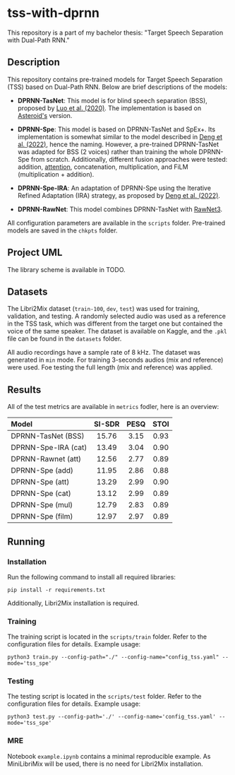 # tss-with-dprnn
This repository is a part of my bachelor thesis: "Target Speech Separation with Dual-Path RNN."

## Description

This repository contains pre-trained models for Target Speech Separation (TSS) based on Dual-Path RNN. Below are brief descriptions of the models:

- **DPRNN-TasNet**: This model is for blind speech separation (BSS), proposed by [Luo et al. (2020)](https://arxiv.org/abs/1910.06379). The implementation is based on [Asteroid's](https://github.com/asteroid-team/asteroid) version.

- **DPRNN-Spe**: This model is based on DPRNN-TasNet and SpEx+. Its implementation is somewhat similar to the model described in [Deng et al. (2022)](https://arxiv.org/abs/2011.02102), hence the naming. However, a pre-trained DPRNN-TasNet was adapted for BSS (2 voices) rather than training the whole DPRNN-Spe from scratch. Additionally, different fusion approaches were tested: addition, [attention](https://arxiv.org/pdf/2010.10923), concatenation, multiplication, and FiLM (multiplication + addition). 

- **DPRNN-Spe-IRA**: An adaptation of DPRNN-Spe using the Iterative Refined Adaptation (IRA) strategy, as proposed by [Deng et al. (2022)](https://arxiv.org/abs/2011.02102).

- **DPRNN-RawNet**: This model combines DPRNN-TasNet with [RawNet3](https://arxiv.org/pdf/2203.08488).

All configuration parameters are available in the `scripts` folder. Pre-trained models are saved in the `chkpts` folder.

## Project UML
The library scheme is available in TODO.

## Datasets

The Libri2Mix dataset (`train-100`, `dev`, `test`) was used for training, validation, and testing. A randomly selected audio was used as a reference in the TSS task, which was different from the target one but contained the voice of the same speaker. The dataset is available on Kaggle, and the `.pkl` file can be found in the `datasets` folder.

All audio recordings have a sample rate of 8 kHz. The dataset was generated in `min` mode. For training 3-seconds audios (mix and reference) were used. Foe testing the full length (mix and reference) was applied.

## Results
All of the test metrics are available in `metrics` fodler, here is an overview:

|Model               | SI-SDR | PESQ | STOI |
|:-------------------|:------:|:----:|:----:|
| DPRNN-TasNet (BSS) | 15.76  | 3.15 | 0.93 |
| DPRNN-Spe-IRA (cat)| 13.49  | 3.04 | 0.90 |
| DPRNN-Rawnet (att) | 12.56  | 2.77 | 0.89 |
| DPRNN-Spe (add)    | 11.95  | 2.86 | 0.88 |
| DPRNN-Spe (att)    | 13.29  | 2.99 | 0.90 |
| DPRNN-Spe (cat)    | 13.12  | 2.99 | 0.89 |
| DPRNN-Spe (mul)    | 12.79  | 2.83 | 0.89 |
| DPRNN-Spe (film)   | 12.97  | 2.97 | 0.89 |

## Running
### Installation
Run the following command to install all required libraries:
```
pip install -r requirements.txt
```
Additionally, Libri2Mix installation is required. 

### Training
The training script is located in the `scripts/train` folder. Refer to the configuration files for details. Example usage:
```
python3 train.py --config-path="./" --config-name="config_tss.yaml" --mode='tss_spe'
```

### Testing
The testing script is located in the `scripts/test` folder. Refer to the configuration files for details. Example usage:
```
python3 test.py --config-path='./' --config-name='config_tss.yaml' --mode='tss_spe'
```
 
### MRE
Notebook `example.ipynb` contains a minimal reproducible example. As MiniLibriMix will be used, there is no need for Libri2Mix installation.